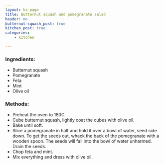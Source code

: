 ```yaml
---
layout: kz-page
title: Butternut squash and pomegranate salad
header: no
butternut-squash_post: true
kitchen_post: true
categories:
    - kitchen

---
```


### Ingredients:

* Butternut squash
* Pomegranate
* Feta
* Mint
* Olive oil

### Methods:

* Preheat the oven to 180C.
* Cube butternut squash, lightly coat the cubes with olive oil.
* Bake until soft.
* Slice a pomegranate in half and hold it over a bowl of water, seed side down. To get the seeds out, whack the back of the pomegranate with a wooden spoon. The seeds will fall into the bowl of water unharmed. Drain the seeds.
* Chop feta and mint.
* Mix everything and dress with olive oil.
